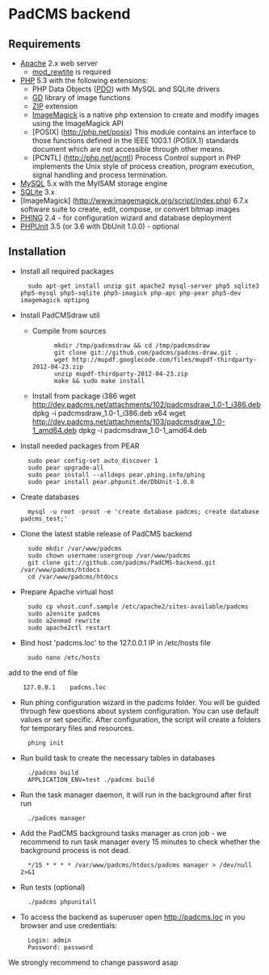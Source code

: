 PadCMS backend
==============

Requirements
------------

* [Apache](http://httpd.apache.org/) 2.x web server
    * [mod_rewtite](http://httpd.apache.org/docs/current/mod/mod_rewrite.html) is required
* [PHP](http://php.net/) 5.3 with the following extensions:
    * PHP Data Objects ([PDO](http://php.net/manual/en/book.pdo.php)) with MySQL and SQLite drivers
    * [GD](http://php.net/manual/en/book.image.php) library of image functions
    * [ZIP](http://www.php.net/manual/en/book.zip.php) extension
    * [ImageMagick](http://php.net/manual/en/book.imagick.php) is a native php extension to create and modify images using the ImageMagick API
    * [POSIX] (http://php.net/posix) This module contains an interface to those functions defined in the IEEE 1003.1 (POSIX.1) standards document which are not accessible through other means.
    * [PCNTL] (http://php.net/pcntl) Process Control support in PHP implements the Unix style of process creation, program execution, signal handling and process termination.
* [MySQL](http://mysql.com/) 5.x with the MyISAM storage engine
* [SQLite](http://www.sqlite.org/) 3.x
* [ImageMagick] (http://www.imagemagick.org/script/index.php) 6.7.x software suite to create, edit, compose, or convert bitmap images
* [PHING](http://www.phing.info/trac/) 2.4 - for configuration wizard and database deployment
* [PHPUnit](http://www.phpunit.de/) 3.5 (or 3.6 with DbUnit 1.0.0) - optional

Installation
------------

* Install all required packages

        sudo apt-get install unzip git apache2 mysql-server php5 sqlite3 php5-mysql php5-sqlite php5-imagick php-apc php-pear php5-dev imagemagick optipng
* Install PadCMSdraw util
    * Compile from sources

                mkdir /tmp/padcmsdraw && cd /tmp/padcmsdraw
                git clone git://github.com/padcms/padcms-draw.git .
                wget http://mupdf.googlecode.com/files/mupdf-thirdparty-2012-04-23.zip
                unzip mupdf-thirdparty-2012-04-23.zip
                make && sudo make install
    * Install from package
i386
        wget http://dev.padcms.net/attachments/102/padcmsdraw_1.0-1_i386.deb
        dpkg -i padcmsdraw_1.0-1_i386.deb
x64
        wget http://dev.padcms.net/attachments/103/padcmsdraw_1.0-1_amd64.deb
        dpkg -i padcmsdraw_1.0-1_amd64.deb
* Install needed packages from PEAR

        sudo pear config-set auto_discover 1
        sudo pear upgrade-all
        sudo pear install --alldeps pear.phing.info/phing
        sudo pear install pear.phpunit.de/DbUnit-1.0.0
* Create databases

        mysql -u root -proot -e 'create database padcms; create database padcms_test;'
* Clone the latest stable release of PadCMS backend

        sudo mkdir /var/www/padcms
        sudo chown username:usergroup /var/www/padcms
        git clone git://github.com/padcms/PadCMS-backend.git /var/www/padcms/htdocs
        cd /var/www/padcms/htdocs
* Prepare Apache virtual host

        sudo cp vhost.conf.sample /etc/apache2/sites-available/padcms
        sudo a2ensite padcms
        sudo a2enmod rewrite
        sudo apache2ctl restart
* Bind host 'padcms.loc' to the 127.0.0.1 IP in /etc/hosts file

        sudo nano /etc/hosts
add to the end of file

        127.0.0.1    padcms.loc
* Run phing configuration wizard in the padcms folder. You will be guided through few questions about system configuration. You can use default values or set specific. After configuration, the script will create a folders for temporary files and resources.

        phing init
* Run build task to create the necessary tables in databases

        ./padcms build
        APPLICATION_ENV=test ./padcms build
* Run the task manager daemon, it will run in the background after first run

        ./padcms manager
* Add the PadCMS background tasks manager as cron job - we recommend to run task manager every 15 minutes to check whether the background process is not dead.

        */15 * * * * /var/www/padcms/htdocs/padcms manager > /dev/null 2>&1
* Run tests (optional)

        ./padcms phpunitall
* To access the backend as superuser open http://padcms.loc in you browser and use credentials:

        Login: admin
        Password: password

We strongly recommend to change password asap
